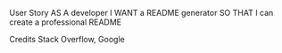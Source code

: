 User Story
AS A developer I WANT a README generator SO THAT I can create a professional README 

Credits
Stack Overflow, Google 
